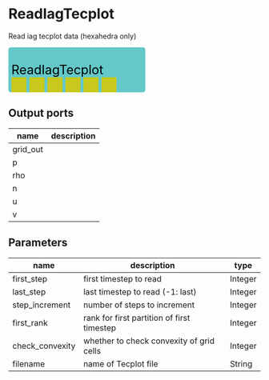 
# ReadIagTecplot
Read iag tecplot data (hexahedra only)



<svg width="273.59999999999997" height="90" >
<rect x="0" y="0" width="273.59999999999997" height="90" rx="5" ry="5" style="fill:#64c8c8ff;" />
<rect x="6.0" y="60" width="30" height="30" rx="0" ry="0" style="fill:#c8c81eff;" >
<title>grid_out</title></rect>
<rect x="42.0" y="60" width="30" height="30" rx="0" ry="0" style="fill:#c8c81eff;" >
<title>p</title></rect>
<rect x="78.0" y="60" width="30" height="30" rx="0" ry="0" style="fill:#c8c81eff;" >
<title>rho</title></rect>
<rect x="114.0" y="60" width="30" height="30" rx="0" ry="0" style="fill:#c8c81eff;" >
<title>n</title></rect>
<rect x="150.0" y="60" width="30" height="30" rx="0" ry="0" style="fill:#c8c81eff;" >
<title>u</title></rect>
<rect x="186.0" y="60" width="30" height="30" rx="0" ry="0" style="fill:#c8c81eff;" >
<title>v</title></rect>
<text x="6.0" y="54.0" font-size="1.7999999999999998em">ReadIagTecplot</text></svg>

## Output ports
|name|description|
|-|-|
|grid_out||
|p||
|rho||
|n||
|u||
|v||


## Parameters
|name|description|type|
|-|-|-|
|first_step|first timestep to read|Integer|
|last_step|last timestep to read (-1: last)|Integer|
|step_increment|number of steps to increment|Integer|
|first_rank|rank for first partition of first timestep|Integer|
|check_convexity|whether to check convexity of grid cells|Integer|
|filename|name of Tecplot file|String|
